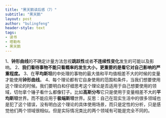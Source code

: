 ```yaml
---
title: "黑天鹅读后感（7）"
subtitle: "黑天鹅"
layout: post
author: "bulingfeng"
header-style: text
tags:
- 读书
- 塔勒布
- 黑天鹅
---
```


1、**钟形曲线**的不确定计量方法忽视**跳跃性**或者**不连续性变化**发生的可能以及影响。
2、**我们看待事物不能只看概率的发生大小，更重要的是看它对自己影响的严重程度。**
3、在**平均斯坦**的中处理的事物的最大值和平均值相差不大的时候的变量才能使用**钟形曲线**。
4、每个理论都有它自身使用的范围和条件，当我们想要使用这个理论的时候。我们要明白和仔细思考这个理论是否适用于自己想要使用的领域，切勿拿个锤子看什么都像钉子。比如**高斯分布**它只是使用于变量相差不大的**平均斯坦**世界。而不能应用于**极端斯坦**世界。反思：自己在现实生活中的很多领域也是犯了这个错误，没有明白这个理论的具体使用场景，而只是定性的分析，只是感觉他们两个领域很相似。但是实际情况类比的两个领域有可能是完全不同的。